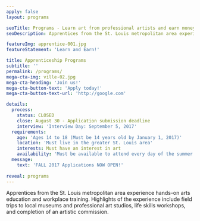 ```yaml
---
apply: false
layout: programs

seoTitle: Programs - Learn art from professional artists and earn money
seoDescription: Apprentices from the St. Louis metropolitan area experience hands-on arts education and workplace training.

featureImg: apprentice-001.jpg
featureStatement: 'Learn and Earn!'

title: Apprenticeship Programs
subtitle: ''
permalink: /programs/
mega-cta-img: ville-02.jpg
mega-cta-heading: 'Join us!'
mega-cta-button-text: 'Apply today!'
mega-cta-button-text-url: 'http://google.com'

details:
  process:
    status: CLOSED
    close: August 30 - Application submission deadline
    interview: 'Interview Day: September 5, 2017'
  requirements:
    age: 'Ages 14 to 18 (Must be 14 years old by January 1, 2017)'
    location: 'Must live in the greater St. Louis area'
    interests: Must have an interest in art
    availability: 'Must be available to attend every day of the summer program in June and July, Mon-Fri, 10am - 3pm'
  message:
    text: 'FALL 2017 Applications NOW OPEN!'
    
reveal: programs
---
```


Apprentices from the St. Louis metropolitan area experience hands-on arts education and workplace training. Highlights of the experience include field trips to local museums and professional art studios, life skills workshops, and completion of an artistic commission.

